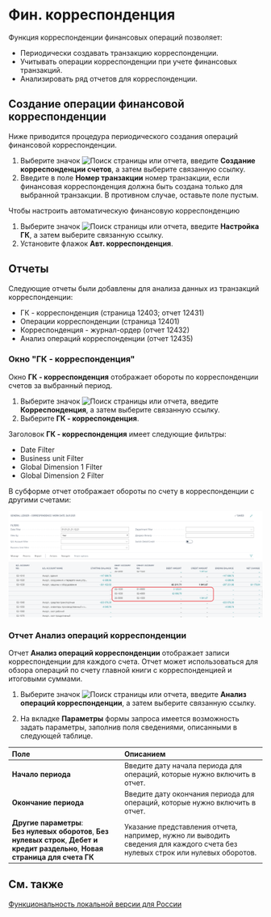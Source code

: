 # Фин. корреспонденция

Функция корреспонденции финансовых операций позволяет: 

- Периодически создавать транзакцию корреспонденции.
- Учитывать операции корреспонденции при учете финансовых транзакций.
- Анализировать ряд отчетов для корреспонденции.

 

## Создание операции финансовой корреспонденции 

Ниже приводится процедура периодического создания операций финансовой корреспонденции.

1. Выберите значок ![Поиск страницы или отчета](https://github.com/DianaMalina/dynamics365smb-docs/blob/live/business-central/LocalFunctionality/Russia/1.png), введите **Создание корреспонденции счетов**, а затем выберите связанную ссылку.
2. Введите в поле **Номер транзакции** номер транзакции, если финансовая корреспонденция должна быть создана только для выбранной транзакции. В противном случае, оставьте поле пустым.

 

Чтобы настроить автоматическую финансовую корреспонденцию 

1. Выберите значок ![Поиск страницы или отчета](https://github.com/DianaMalina/dynamics365smb-docs/blob/live/business-central/LocalFunctionality/Russia/1.png), введите **Настройка ГК**, а затем выберите связанную ссылку.
2. Установите флажок **Авт. корреспонденция**.

 

## Отчеты 

Следующие отчеты были добавлены для анализа данных из транзакций корреспонденции: 

- ГК - корреспонденция (страница 12403; отчет 12431)
- Операции корреспонденции (страница 12401)
- Корреспонденция - журнал-ордер (отчет 12432)
- Анализ операций корреспонденции (отчет 12435)

 

### Окно "ГК - корреспонденция" 

Окно **ГК - корреспонденция** отображает обороты по корреспонденции счетов за выбранный период. 

1. Выберите значок ![Поиск страницы или отчета](https://github.com/DianaMalina/dynamics365smb-docs/blob/live/business-central/LocalFunctionality/Russia/1.png), введите **Корреспонденция**, а затем выберите связанную ссылку.
2. Выберите **ГК - корреспонденция**.



Заголовок **ГК - корреспонденция** имеет следующие фильтры:

- Date Filter
- Business unit Filter
- Global Dimension 1 Filter
- Global Dimension 2 Filter

 

В субформе  отчет отображает обороты по счету в корреспонденции с другими счетами:

![General-Ledger-Correspondence](General-Ledger-Correspondence.png)


### Отчет Анализ операций корреспонденции

Отчет **Анализ операций корреспонденции** отображает записи корреспонденции для каждого счета. Отчет может использоваться для обзора операций по счету главной книги с корреспонденцией и итоговыми суммами.

1. Выберите значок ![Поиск страницы или отчета](https://github.com/DianaMalina/dynamics365smb-docs/blob/live/business-central/LocalFunctionality/Russia/1.png), введите **Анализ операций корреспонденции**, а затем выберите связанную ссылку.

2. На вкладке **Параметры** формы запроса имеется возможность задать параметры, заполнив поля сведениями, описанными в следующей таблице.

| Поле                                                         | Описанием                                                    |
| :----------------------------------------------------------- | :----------------------------------------------------------- |
| **Начало периода**                                           | Введите дату начала периода для операций, которые нужно включить в отчет. |
| **Окончание периода**                                        | Введите дату окончания периода для операций, которые нужно включить в отчет. |
| **Другие параметры**:<br />**Без нулевых оборотов**, **Без нулевых строк**, **Дебет и кредит раздельно**, **Новая страница для счета ГК** | Указание представления отчета, например, нужно ли выводить сведения для каждого счета без нулевых строк или нулевых оборотов. |

 

## См. также 

[Функциональность локальной версии для России](https://github.com/DianaMalina/dynamics365smb-docs/blob/live/business-central/LocalFunctionality/Russia/russian-local-functionality.md)

